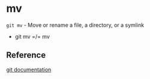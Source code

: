 # mv

`git mv` - Move or rename a file, a directory, or a symlink

- git mv =/= mv

## Reference
[git documentation](https://git-scm.com/docs/git-mv)